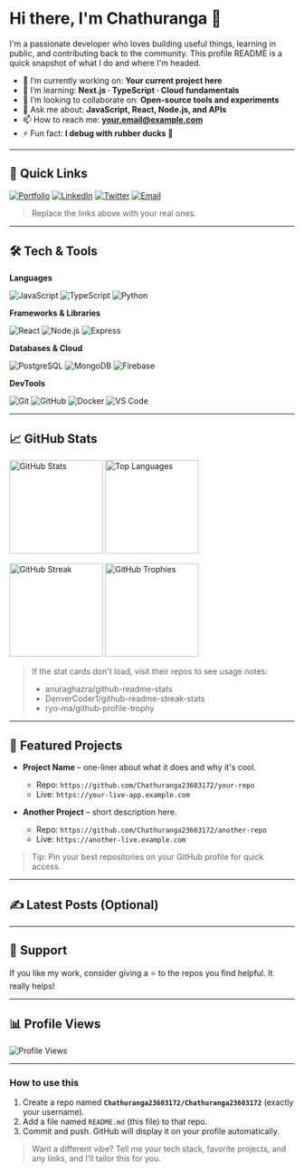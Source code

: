 # Hi there, I'm Chathuranga 👋

<!-- Optional banner image -->

<!-- <img src="https://images.unsplash.com/photo-1526401485004-2fda9f4d9a7c?q=80&w=1600&auto=format&fit=crop" alt="banner" /> -->

I'm a passionate developer who loves building useful things, learning in public, and contributing back to the community. This profile README is a quick snapshot of what I do and where I'm headed.

* 🔭 I’m currently working on: **Your current project here**
* 🌱 I’m learning: **Next.js · TypeScript · Cloud fundamentals**
* 👯 I’m looking to collaborate on: **Open-source tools and experiments**
* 💬 Ask me about: **JavaScript, React, Node.js, and APIs**
* 📫 How to reach me: **[your.email@example.com](mailto:your.nirmalgalagedara@gmail.com)**
* ⚡ Fun fact: **I debug with rubber ducks 🦆**

---

## 🔗 Quick Links

[![Portfolio](https://img.shields.io/badge/Portfolio-000?style=for-the-badge\&logo=vercel\&logoColor=white)](https://example.com)
[![LinkedIn](https://img.shields.io/badge/LinkedIn-0A66C2?style=for-the-badge\&logo=linkedin\&logoColor=white)](https://linkedin.com/in/your-handle)
[![Twitter](https://img.shields.io/badge/Twitter-111?style=for-the-badge\&logo=x\&logoColor=white)](https://x.com/your-handle)
[![Email](https://img.shields.io/badge/Email-333?style=for-the-badge\&logo=gmail\&logoColor=white)](mailto:your.email@example.com)

> Replace the links above with your real ones.

---

## 🛠️ Tech & Tools

**Languages**

![JavaScript](https://img.shields.io/badge/JavaScript-323330?style=for-the-badge\&logo=javascript)
![TypeScript](https://img.shields.io/badge/TypeScript-007ACC?style=for-the-badge\&logo=typescript\&logoColor=white)
![Python](https://img.shields.io/badge/Python-3776AB?style=for-the-badge\&logo=python\&logoColor=white)

**Frameworks & Libraries**

![React](https://img.shields.io/badge/React-20232A?style=for-the-badge\&logo=react)
![Node.js](https://img.shields.io/badge/Node.js-339933?style=for-the-badge\&logo=node.js\&logoColor=white)
![Express](https://img.shields.io/badge/Express-000000?style=for-the-badge\&logo=express\&logoColor=white)

**Databases & Cloud**

![PostgreSQL](https://img.shields.io/badge/PostgreSQL-4169E1?style=for-the-badge\&logo=postgresql\&logoColor=white)
![MongoDB](https://img.shields.io/badge/MongoDB-4ea94b?style=for-the-badge\&logo=mongodb\&logoColor=white)
![Firebase](https://img.shields.io/badge/Firebase-FFCA28?style=for-the-badge\&logo=firebase\&logoColor=black)

**DevTools**

![Git](https://img.shields.io/badge/Git-F05032?style=for-the-badge\&logo=git\&logoColor=white)
![GitHub](https://img.shields.io/badge/GitHub-181717?style=for-the-badge\&logo=github)
![Docker](https://img.shields.io/badge/Docker-2496ED?style=for-the-badge\&logo=docker\&logoColor=white)
![VS Code](https://img.shields.io/badge/VS%20Code-007ACC?style=for-the-badge\&logo=visualstudiocode\&logoColor=white)

---

## 📈 GitHub Stats

<p>
  <img src="https://github-readme-stats.vercel.app/api?username=Chathuranga23603172&show_icons=true&rank_icon=github" height="165" alt="GitHub Stats" />
  <img src="https://github-readme-stats.vercel.app/api/top-langs/?username=Chathuranga23603172&layout=compact" height="165" alt="Top Languages" />
</p>

<p>
  <img src="https://streak-stats.demolab.com?user=Chathuranga23603172" height="165" alt="GitHub Streak" />
  <img src="https://github-profile-trophy.vercel.app/?username=Chathuranga23603172&theme=flat&no-frame=true&margin-w=10&row=1" height="165" alt="GitHub Trophies" />
</p>

> If the stat cards don't load, visit their repos to see usage notes:
>
> * anuraghazra/github-readme-stats
> * DenverCoder1/github-readme-streak-stats
> * ryo-ma/github-profile-trophy

---

## 🚀 Featured Projects

* **Project Name** – one-liner about what it does and why it's cool.

  * Repo: `https://github.com/Chathuranga23603172/your-repo`
  * Live: `https://your-live-app.example.com`

* **Another Project** – short description here.

  * Repo: `https://github.com/Chathuranga23603172/another-repo`
  * Live: `https://another-live.example.com`

> Tip: Pin your best repositories on your GitHub profile for quick access.

---

## ✍️ Latest Posts (Optional)

<!--
You can automate this section with a GitHub Action that pulls your latest blog posts or YouTube videos. Replace with your sources.

- [Post title 1](#)
- [Post title 2](#)
- [Post title 3](#)
-->

---

## 🤝 Support

If you like my work, consider giving a ⭐ to the repos you find helpful. It really helps!

---

## 📊 Profile Views

![Profile Views](https://komarev.com/ghpvc/?username=Chathuranga23603172\&style=flat-square)

---

### How to use this

1. Create a repo named **`Chathuranga23603172/Chathuranga23603172`** (exactly your username).
2. Add a file named `README.md` (this file) to that repo.
3. Commit and push. GitHub will display it on your profile automatically.

> Want a different vibe? Tell me your tech stack, favorite projects, and any links, and I’ll tailor this for you.
